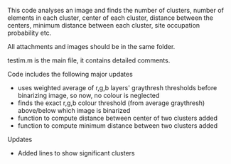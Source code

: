 This code analyses an image and finds the number of clusters, number of elements in each cluster, center of each cluster, distance between the centers, minimum distance between each cluster, site occupation probability etc.




All attachments and images should be in the same folder.

testim.m is the main file, it contains detailed comments.

Code includes the following major updates
- uses weighted average of r,g,b layers' graythresh thresholds before binarizing image, so now, no colour is neglected
- finds the exact r,g,b colour threshold (from average graythresh) above/below which image is binarized 
- function to compute distance between center of two clusters added
- function to compute minimum distance between two clusters added

Updates
+ Added lines to show significant clusters
